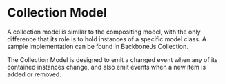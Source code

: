 # Collection Model

A collection model is similar to the compositing model, with the only
difference that its role is to hold instances of a specific model class.
A sample implementation can be found in BackboneJs Collection.

The Collection Model is designed to emit a changed event when any of its
contained instances change, and also emit events when a new item is added
or removed.

